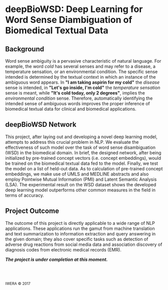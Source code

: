 # deepBioWSD: Deep Learning for Word Sense Diambiguation of Biomedical Textual Data

## Background
Word sense ambiguity is a pervasive characteristic of natural language. For example, the word _cold_ has several senses and may refer to a disease, a temperature sensation, or an environmental condition. The specific sense intended is determined by the textual context in which an instance of the ambiguous word appears. In **"I am taking aspirin for my cold"** the _disease_ sense is intended, in **"Let's go inside, I'm cold"** the _temperature sensation_ sense is meant, while **"It's cold today, only 2 degrees"**, implies the _environmental condition_ sense. Therefore, automatically identifying the intended sense of ambiguous words improves the proper inference of biomedical textual data for clinical and biomedical applications. 

## deepBioWSD Network
This project, after laying out and developing a novel deep learning model, attempts to address this crucial problem in NLP. We evaluate the effectiveness of such model over the task of word sense disambiguation (WSD) in the biomedical domain. In brief, the designed network, after being initialized by pre-trained concept vectors (i.e. concept embeddings), would be trained on the biomedical textual data fed to the model. Finally, we test the model on a list of held-out data. As to calculation of pre-trained concept embeddings, we make use of UMLS and MEDLINE abstracts and also employ Pointwise Mutual Information (PMI) and Latent Semantic Analysis (LSA). The experimental result on the WSD dataset shows the developed deep learning model outperforms other common measures in the field in terms of accuracy. 

## Project Outcome
The outcome of this project is directly applicable to a wide range of NLP applications. These applications run the gamut from machine translation and text summarization to information extraction and query answering in the given domain; they also cover specific tasks such as detection of adverse drug reactions from social media data and association discovery of diagnosis codes from electronic medical records (EMR).


_**The project is under completion at this moment.**_

<br/>
<br/>

<sub>IWERA © 2017</sub>
